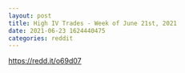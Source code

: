 ```yaml
--- 
layout: post 
title: High IV Trades - Week of June 21st, 2021 
date: 2021-06-23 1624440475 
categories: reddit 
--- 
```

https://redd.it/o69d07